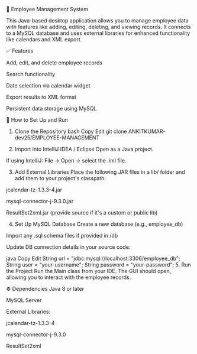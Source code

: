 👥 Employee Management System

This Java-based desktop application allows you to manage employee data with features like adding, editing, deleting, and viewing records. It connects to a MySQL database and uses external libraries for enhanced functionality like calendars and XML export.


✅ Features

Add, edit, and delete employee records

Search functionality

Date selection via calendar widget

Export results to XML format

Persistent data storage using MySQL




🚀 How to Set Up and Run

1. Clone the Repository
bash
Copy
Edit
git clone ANKITKUMAR-dev25/EMPLOYEE-MANAGEMENT

2. Import into IntelliJ IDEA / Eclipse
Open as a Java project.

If using IntelliJ: File → Open → select the .iml file.

3. Add External Libraries
Place the following JAR files in a lib/ folder and add them to your project's classpath:

jcalendar-tz-1.3.3-4.jar

mysql-connector-j-9.3.0.jar

ResultSet2xml.jar (provide source if it's a custom or public lib)

4. Set Up MySQL Database
Create a new database (e.g., employee_db)

Import any .sql schema files if provided in /db

Update DB connection details in your source code:

java
Copy
Edit
String url = "jdbc:mysql://localhost:3306/employee_db";
String user = "your-username";
String password = "your-password";
5. Run the Project
Run the Main class from your IDE. The GUI should open, allowing you to interact with the employee records.




⚙️ Dependencies
Java 8 or later

MySQL Server

External Libraries:

jcalendar-tz-1.3.3-4

mysql-connector-j-9.3.0

ResultSet2xml

